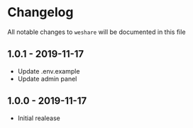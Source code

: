 # Changelog

All notable changes to `weshare` will be documented in this file

## 1.0.1 - 2019-11-17

- Update .env.example
- Update admin panel

## 1.0.0 - 2019-11-17

- Initial realease
